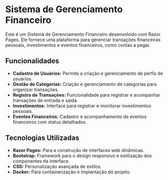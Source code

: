 # Sistema de Gerenciamento Financeiro

Este é um Sistema de Gerenciamento Financeiro desenvolvido com Razor Pages. Ele fornece uma plataforma para gerenciar transações financeiras pessoais, investimentos e eventos financeiros, como contas a pagar.

## Funcionalidades

- **Cadastro de Usuários:** Permite a criação e gerenciamento de perfis de usuários.
- **Gestão de Categorias:** Criação e gerenciamento de categorias para organizar transações.
- **Registro de Transações:** Funcionalidade para registrar e acompanhar transações de entrada e saída.
- **Investimentos:** Interface para registrar e monitorar investimentos pessoais.
- **Eventos Financeiros:** Cadastro e acompanhamento de eventos financeiros com status detalhados.

## Tecnologias Utilizadas

- **Razor Pages:** Para a construção de interfaces web dinâmicas.
- **Bootstrap:** Framework para o design responsivo e estilização dos componentes da interface.
- **CSS:** Personalização avançada de estilos.
- **Docker:** Para containerização e implantação do projeto.
